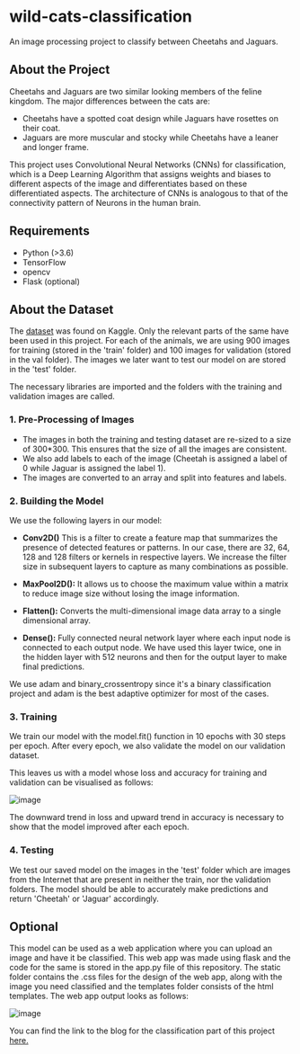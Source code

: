 # wild-cats-classification
An image processing project to classify between Cheetahs and Jaguars.

## About the Project

Cheetahs and Jaguars are two similar looking members of the feline kingdom. The major differences between the cats are:
- Cheetahs have a spotted coat design while Jaguars have rosettes on their coat.
- Jaguars are more muscular and stocky while Cheetahs have a leaner and longer frame.

This project uses Convolutional Neural Networks (CNNs) for classification, which is a Deep Learning Algorithm that assigns weights and biases to different aspects of the image and differentiates based on these differentiated aspects. The architecture of CNNs is analogous to that of the connectivity pattern of Neurons in the human brain.

## Requirements 
- Python (>3.6)
- TensorFlow 
- opencv
- Flask (optional)

## About the Dataset 
The [dataset](https://www.kaggle.com/iluvchicken/cheetah-jaguar-and-tiger) was found on Kaggle. Only the relevant parts of the same have been used in this project.
For each of the animals, we are using 900 images for training (stored in the 'train' folder) and 100 images for validation (stored in the val folder). The images we later want to test our model on are stored in the 'test' folder.

The necessary libraries are imported and the folders with the training and validation images are called.

### 1. Pre-Processing of Images 
- The images in both the training and testing dataset are re-sized to a size of 300*300. This ensures that the size of all the images are consistent.
- We also add labels to each of the image (Cheetah is assigned a label of 0 while Jaguar is assigned the label 1).
- The images are converted to an array and split into features and labels. 

### 2. Building the Model
We use the following layers in our model: 

- **Conv2D()** 
This is a filter to create a feature map that summarizes the presence of detected features or patterns. In our case, there are 32, 64, 128 and 128 filters or kernels in respective layers. We increase the filter size in subsequent layers to capture as many combinations as possible.

- **MaxPool2D():** 
It allows us to choose the maximum value within a matrix to reduce image size without losing the image information.

- **Flatten():** 
Converts the multi-dimensional image data array to a single dimensional array.

- **Dense():** 
Fully connected neural network layer where each input node is connected to each output node. We have used this layer twice, one in the hidden layer with 512 neurons and then for the output layer to make final predictions.

We use adam and binary_crossentropy since it's a binary classification project and adam is the best adaptive optimizer for most of the cases.

### 3. Training
We train our model with the model.fit() function in 10 epochs with 30 steps per epoch. After every epoch, we also validate the model on our validation dataset.

This leaves us with a model whose loss and accuracy for training and validation can be visualised as follows:

![image](https://user-images.githubusercontent.com/59526423/121019298-ea15ac00-c7bc-11eb-8bfa-c84d76f32c6b.png)

The downward trend in loss and upward trend in accuracy is necessary to show that the model improved after each epoch.

### 4. Testing
We test our saved model on the images in the 'test' folder which are images from the Internet that are present in neither the train, nor the validation folders. The model should be able to accurately make predictions and return 'Cheetah' or 'Jaguar' accordingly.

## Optional
This model can be used as a web application where you can upload an image and have it be classified. This web app was made using flask and the code for the same is stored in the app.py file of this repository. The static folder contains the .css files for the design of the web app, along with the image you need classified and the templates folder consists of the html templates. The web app output looks as follows:

![image](https://user-images.githubusercontent.com/59526423/121018860-868b7e80-c7bc-11eb-98b5-35569a2c377c.png)

You can find the link to the blog for the classification part of this project [here.](https://yash161101.medium.com/cheetah-or-jaguar-image-classification-convolutional-neural-network-437534643262)
